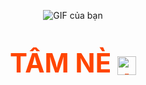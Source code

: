 <p align="center">
  <img src="https://github.com/user-attachments/assets/69d471e0-e7be-4271-9f87-df1c2bb1a05a" alt="GIF của bạn">
</p>

<p align="center" style="font-size: 3em; font-weight: bold; color: #ff4500;">
  TÂM NÈ
  <img src="https://github.com/user-attachments/assets/6bcb29b1-3b78-4401-bb1c-fcf9f7301746" alt="Icon" width="30" height="30" style="vertical-align: middle;">
</p>
